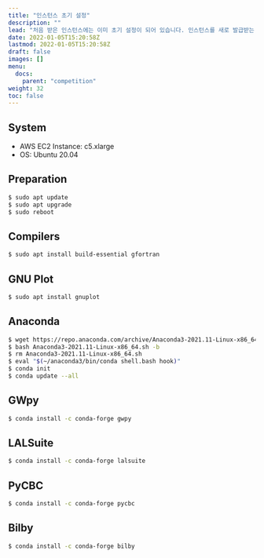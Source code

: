 ```yaml
---
title: "인스턴스 초기 설정"
description: ""
lead: "처음 받은 인스턴스에는 이미 초기 설정이 되어 있습니다. 인스턴스를 새로 발급받는 경우에는 직접 아래 방법으로 설정을 진행하셔야 합니다."
date: 2022-01-05T15:20:58Z
lastmod: 2022-01-05T15:20:58Z
draft: false
images: []
menu: 
  docs:
    parent: "competition"
weight: 32
toc: false
---
```


## System
* AWS EC2 Instance: c5.xlarge
* OS: Ubuntu 20.04

## Preparation

```bash
$ sudo apt update
$ sudo apt upgrade
$ sudo reboot
```

## Compilers

```bash
$ sudo apt install build-essential gfortran
```

## GNU Plot
```bash
$ sudo apt install gnuplot
```

## Anaconda
```bash
$ wget https://repo.anaconda.com/archive/Anaconda3-2021.11-Linux-x86_64.sh
$ bash Anaconda3-2021.11-Linux-x86_64.sh -b
$ rm Anaconda3-2021.11-Linux-x86_64.sh
$ eval "$(~/anaconda3/bin/conda shell.bash hook)"
$ conda init
$ conda update --all
```

## GWpy
```bash
$ conda install -c conda-forge gwpy
```

## LALSuite
```bash
$ conda install -c conda-forge lalsuite
```

## PyCBC
```bash
$ conda install -c conda-forge pycbc
```

## Bilby
```bash
$ conda install -c conda-forge bilby
```